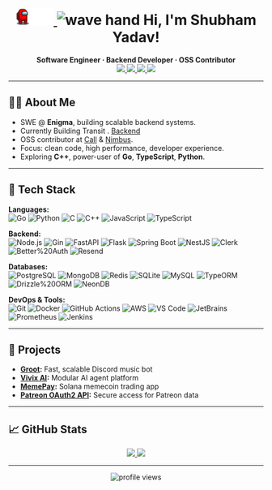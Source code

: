 <!-- Animated intro and avatar -->
<h1 align="center">
  <a href="https://zarif.pro/?ref=ghrdme" target="_blank">
    <img src="https://github.com/zarifpour/assets/blob/main/gifs/imposter.gif?raw=true" alt="imposter" width="75"/>
  </a>
  <img src="https://imgur.com/C7PX4kM.gif" width="30" height="30" alt="wave hand"/> Hi, I'm <b>Shubham Yadav</b>!
</h1>

<div align="center">
  <strong>Software Engineer · Backend Developer · OSS Contributor</strong>
  <br/>
  <a href="mailto:hi@yssh.dev">
    <img src="https://img.shields.io/badge/-hi@yssh.dev-556DB3?style=flat-square&logo=gmail&logoColor=EA4335"/>
  </a>
  <a href="https://yssh.dev" target="_blank">
    <img src="https://img.shields.io/badge/-yssh.dev-000000?style=flat-square&logo=vercel&logoColor=white"/>
  </a>
  <a href="https://github.com/inlovewithgo">
    <img src="https://img.shields.io/badge/-GitHub-222222?style=flat-square&logo=github&logoColor=white"/>
  </a>
  <a href="https://linkedin.com/in/extractings">
    <img src="https://img.shields.io/badge/-LinkedIn-0077b5?style=flat-square&logo=linkedin&logoColor=white"/>
  </a>
</div>

---

## 🧑‍💻 About Me
- SWE @ **Enigma**, building scalable backend systems.
- Currently Building Transit . [Backend](https://github.com/inlovewithgo/transit-backend)
- OSS contributor at [Call](https://joincall.co) & [Nimbus](https://nimbus.storage).
- Focus: clean code, high performance, developer experience.
- Exploring **C++**, power-user of **Go**, **TypeScript**, **Python**.

---

## 🧰 Tech Stack

<!-- Programming Languages -->
**Languages:**  
![Go](https://img.shields.io/badge/-Go-05122A?style=flat&logo=Go&logoColor=00ADD8)
![Python](https://img.shields.io/badge/-Python-05122A?style=flat&logo=python)
![C](https://img.shields.io/badge/-C-05122A?style=flat&logo=c&logoColor=00599C&labelColor=05122A)
![C++](https://img.shields.io/badge/-C++-05122A?style=flat&logo=cplusplus&logoColor=00599C)
![JavaScript](https://img.shields.io/badge/-JavaScript-05122A?style=flat&logo=javascript)
![TypeScript](https://img.shields.io/badge/-TypeScript-05122A?style=flat&logo=typescript)

**Backend:**  
![Node.js](https://img.shields.io/badge/-Node.js-05122A?style=flat&logo=node.js)
![Gin](https://img.shields.io/badge/-Gin-05122A?style=flat&logo=go&logoColor=00ADD8)
![FastAPI](https://img.shields.io/badge/-FastAPI-05122A?style=flat&logo=fastapi&logoColor=009688)
![Flask](https://img.shields.io/badge/-Flask-05122A?style=flat&logo=flask)
![Spring Boot](https://img.shields.io/badge/-Spring%20Boot-05122A?style=flat&logo=springboot)
![NestJS](https://img.shields.io/badge/-NestJS-05122A?style=flat&logo=nestjs&logoColor=E0234E)
![Clerk](https://img.shields.io/badge/-Clerk-05122A?style=flat&logo=clerk)
![Better%20Auth](https://img.shields.io/badge/-Better%20Auth-05122A?style=flat&logo=auth0&logoColor=white)
![Resend](https://img.shields.io/badge/-Resend-05122A?style=flat&logo=minutemailer&logoColor=white)

**Databases:**  
![PostgreSQL](https://img.shields.io/badge/-PostgreSQL-05122A?style=flat&logo=postgresql&logoColor=336791)
![MongoDB](https://img.shields.io/badge/-MongoDB-05122A?style=flat&logo=MongoDB&logoColor=47A248)
![Redis](https://img.shields.io/badge/-Redis-05122A?style=flat&logo=redis)
![SQLite](https://img.shields.io/badge/-SQLite-05122A?style=flat&logo=SQLite&logoColor=003B57)
![MySQL](https://img.shields.io/badge/-MySQL-05122A?style=flat&logo=mysql&logoColor=4DB33D)
![TypeORM](https://img.shields.io/badge/-TypeORM-05122A?style=flat&logo=typeorm&logoColor=F37626)
![Drizzle%20ORM](https://img.shields.io/badge/-Drizzle%20ORM-05122A?style=flat&logo=drizzle&logoColor=F1E05A)
![NeonDB](https://img.shields.io/badge/-NeonDB-05122A?style=flat&logo=data:image/svg+xml;base64,PHN2ZyB3aWR0aD0iMTAwIiBoZWlnaHQ9IjEwMCIgdmlld0JveD0iMCAwIDI1NiAyNTYiIGZpbGw9IiNmZmYiIHhtbG5zPSJodHRwOi8vd3d3LnczLm9yZy8yMDAwL3N2ZyI+PHBhdGggZD0iTTAgMGgyNTZ2MjU2SDBWMHoiLz48cGF0aCBkPSJNMTI4IDM2TDQ4IDE4MEg4MFYyMjBIMTYwVjE4MEgyMDhMMTI4IDM2WiIvPjwvc3ZnPg==)

**DevOps & Tools:**  
![Git](https://img.shields.io/badge/-Git-05122A?style=flat&logo=git)
![Docker](https://img.shields.io/badge/-Docker-05122A?style=flat&logo=docker)
![GitHub Actions](https://img.shields.io/badge/-GitHub%20Actions-05122A?style=flat&logo=githubactions&logoColor=2088FF)
![AWS](https://img.shields.io/badge/-AWS-05122A?style=flat&logo=amazonaws)
![VS Code](https://img.shields.io/badge/-VS%20Code-05122A?style=flat&logo=visualstudiocode&logoColor=007ACC)
![JetBrains](https://img.shields.io/badge/-JetBrains-05122A?style=flat&logo=jetbrains)
![Prometheus](https://img.shields.io/badge/-Prometheus-05122A?style=flat&logo=prometheus&logoColor=E6522C)
![Jenkins](https://img.shields.io/badge/-Jenkins-05122A?style=flat&logo=jenkins&logoColor=D24939)

---

## 🚀 Projects

- **[Groot](https://grootbot.pro):** Fast, scalable Discord music bot
- **[Vivix AI](https://github.com/inlovewithgo/vivix-ai):** Modular AI agent platform
- **[MemePay](https://github.com/inlovewithgo):** Solana memecoin trading app
- **[Patreon OAuth2 API](https://github.com/inlovewithgo/patreon-payment-api):** Secure access for Patreon data

---

## 📈 GitHub Stats

<p align="center">
  <a href="https://github.com/inlovewithgo">
    <img src="https://github-readme-stats-steel-omega.vercel.app/api?username=inlovewithgo&show_icons=true&include_all_commits=true&icon_color=2d77dc&title_color=2d77dc&text_color=ffffff&bg_color=0d1117&hide_border=true&number_format=long" height="160"/>
  </a>
  <a href="https://github.com/inlovewithgo">
    <img src="https://github-readme-stats-steel-omega.vercel.app/api/top-langs/?username=inlovewithgo&layout=compact&icon_color=2d77dc&title_color=2d77dc&text_color=ffffff&bg_color=0d1117&hide_border=true&langs_count=10" height="160"/>
  </a>
</p>

---

<p align="center">
  <img src="https://komarev.com/ghpvc/?username=inlovewithgo&style=flat&color=lightgray" alt="profile views"/>
</p>
